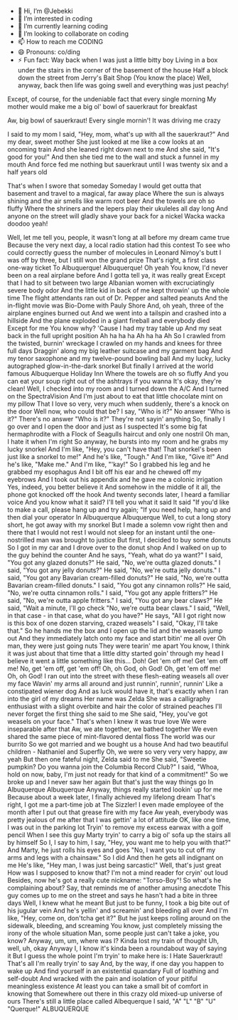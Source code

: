 - 👋 Hi, I’m @Jebekki
- 👀 I’m interested in coding
- 🌱 I’m currently learning coding
- 💞️ I’m looking to collaborate on coding
- 📫 How to reach me CODING
- 😄 Pronouns: co/ding
- ⚡ Fun fact: Way back when I was just a little bitty boy
Living in a box under the stairs in the corner of the basement of the house
Half a block down the street from Jerry's Bait Shop
(You know the place)
Well, anyway, back then life was going swell and everything was just peachy!

Except, of course, for the undeniable fact that every single morning
My mother would make me a big ol' bowl of sauerkraut for breakfast

Aw, big bowl of sauerkraut!
Every single mornin'!
It was driving me crazy

I said to my mom
I said, "Hey, mom, what's up with all the sauerkraut?"
And my dear, sweet mother
She just looked at me like a cow looks at an oncoming train
And she leaned right down next to me
And she said, "It's good for you!"
And then she tied me to the wall and stuck a funnel in my mouth
And force fed me nothing but sauerkraut until I was twenty six and a half years old

That's when I swore that someday
Someday I would get outta that basement and travel to a magical, far away place
Where the sun is always shining and the air smells like warm root beer
And the towels are oh so fluffy
Where the shriners and the lepers play their ukuleles all day long
And anyone on the street will gladly shave your back for a nickel
Wacka wacka doodoo yeah!

Well, let me tell you, people, it wasn't long at all before my dream came true
Because the very next day, a local radio station had this contest
To see who could correctly guess the number of molecules in Leonard Nimoy's butt
I was off by three, but I still won the grand prize
That's right, a first class one-way ticket
To Albuquerque!
Albuquerque!
Oh yeah
You know, I'd never been on a real airplane before
And I gotta tell ya, it was really great
Except that I had to sit between two large Albanian women with excruciatingly severe body odor
And the little kid in back of me kept throwin' up the whole time
The flight attendants ran out of Dr. Pepper and salted peanuts
And the in-flight movie was Bio-Dome with Pauly Shore
And, oh yeah, three of the airplane engines burned out
And we went into a tailspin and crashed into a hillside
And the plane exploded in a giant fireball and everybody died
Except for me
You know why?
'Cause I had my tray table up
And my seat back in the full upright position
Ah ha ha ha
Ah ha ha
Ah
So I crawled from the twisted, burnin' wreckage
I crawled on my hands and knees for three full days
Draggin' along my big leather suitcase and my garment bag
And my tenor saxophone and my twelve-pound bowling ball
And my lucky, lucky autographed glow-in-the-dark snorkel
But finally I arrived at the world famous Albuquerque Holiday Inn
Where the towels are oh so fluffy
And you can eat your soup right out of the ashtrays if you wanna
It's okay, they're clean!
Well, I checked into my room and I turned down the A/C
And I turned on the SpectraVision
And I'm just about to eat that little chocolate mint on my pillow
That I love so very, very much when suddenly, there's a knock on the door
Well now, who could that be?
I say, "Who is it?"
No answer
"Who is it?"
There's no answer
"Who is it?"
They're not sayin' anything
So, finally I go over and I open the door and just as I suspected
It's some big fat hermaphrodite with a Flock of Seagulls haircut and only one nostril
Oh man, I hate it when I'm right
So anyway, he bursts into my room and he grabs my lucky snorkel
And I'm like, "Hey, you can't have that!
That snorkel's been just like a snorkel to me!"
And he's like, "Tough."
And I'm like, "Give it!"
And he's like, "Make me."
And I'm like, "'kay!"
So I grabbed his leg and he grabbed my esophagus
And I bit off his ear and he chewed off my eyebrows
And I took out his appendix and he gave me a colonic irrigation
Yes, indeed, you better believe it
And somehow in the middle of it all, the phone got knocked off the hook
And twenty seconds later, I heard a familiar voice
And you know what it said?
I'll tell you what it said
It said
"If you'd like to make a call, please hang up and try again;
"If you need help, hang up and then dial your operator
In Albuquerque
Albuquerque
Well, to cut a long story short, he got away with my snorkel
But I made a solemn vow right then and there that I would not rest
I would not sleep for an instant until the one-nostrilled man was brought to justice
But first, I decided to buy some donuts
So I got in my car and I drove over to the donut shop
And I walked on up to the guy behind the counter
And he says, "Yeah, what do ya want?"
I said, "You got any glazed donuts?"
He said, "No, we're outta glazed donuts."
I said, "You got any jelly donuts?"
He said, "No, we're outta jelly donuts."
I said, "You got any Bavarian cream-filled donuts?"
He said, "No, we're outta Bavarian cream-filled donuts."
I said, "You got any cinnamon rolls?"
He said, "No, we're outta cinnamon rolls."
I said, "You got any apple fritters?"
He said, "No, we're outta apple fritters."
I said, "You got any bear claws?"
He said, "Wait a minute, I'll go check
"No, we're outta bear claws."
I said, "Well, in that case - in that case, what do you have?"
He says, "All I got right now is this box of one dozen starving, crazed weasels"
I said, "Okay, I'll take that."
So he hands me the box and I open up the lid and the weasels jump out
And they immediately latch onto my face and start bitin' me all over
Oh man, they were just going nuts
They were tearin' me apart
You know, I think it was just about that time that a little ditty started goin' through my head
I believe it went a little something like this...
Doh!
Get 'em off me!
Get 'em off me!
No, get 'em off, get 'em off!
Oh, oh God, oh God!
Oh, get 'em off me!
Oh, oh God!
I ran out into the street with these flesh-eating weasels all over my face
Wavin' my arms all around and just runnin', runnin', runnin'
Like a constipated wiener dog
And as luck would have it, that's exactly when I ran into the girl of my dreams
Her name was Zelda
She was a calligraphy enthusiast with a slight overbite and hair the color of strained peaches
I'll never forget the first thing she said to me
She said, "Hey, you've got weasels on your face."
That's when I knew it was true love
We were inseparable after that
Aw, we ate together, we bathed together
We even shared the same piece of mint-flavored dental floss
The world was our burrito
So we got married and we bought us a house
And had two beautiful children - Nathaniel and Superfly
Oh, we were so very very very happy, aw yeah
But then one fateful night, Zelda said to me
She said, "Sweetie pumpkin? Do you wanna join the Columbia Record Club?"
I said, "Whoa, hold on now, baby, I'm just not ready for that kind of a commitment!"
So we broke up and I never saw her again
But that's just the way things go
In Albuquerque
Albuquerque
Anyway, things really started lookin' up for me
Because about a week later, I finally achieved my lifelong dream
That's right, I got me a part-time job at The Sizzler!
I even made employee of the month after I put out that grease fire with my face
Aw yeah, everybody was pretty jealous of me after that
I was gettin' a lot of attitude
OK, like one time, I was out in the parking lot
Tryin' to remove my excess earwax with a golf pencil
When I see this guy Marty tryin' to carry a big ol' sofa up the stairs all by himself
So I, I say to him, I say, "Hey, you want me to help you with that?"
And Marty, he just rolls his eyes and goes
"No, I want you to cut off my arms and legs with a chainsaw."
So I did
And then he gets all indignant on me
He's like, "Hey man, I was just being sarcastic!"
Well, that's just great
How was I supposed to know that?
I'm not a mind reader for cryin' out loud
Besides, now he's got a really cute nickname: "Torso-Boy"!
So what's he complaining about?
Say, that reminds me of another amusing anecdote
This guy comes up to me on the street and says he hasn't had a bite in three days
Well, I knew what he meant
But just to be funny, I took a big bite out of his jugular vein
And he's yellin' and screamin' and bleeding all over
And I'm like, "Hey, come on, don'tcha get it?"
But he just keeps rolling around on the sidewalk, bleeding, and screaming
You know, just completely missing the irony of the whole situation
Man, some people just can't take a joke, you know?
Anyway, um, um, where was I?
Kinda lost my train of thought
Uh, well, uh, okay
Anyway I, I know it's kinda been a roundabout way of saying it
But I guess the whole point I'm tryin' to make here is:
I
Hate
Sauerkraut!
That's all I'm really tryin' to say
And, by the way, if one day you happen to wake up
And find yourself in an existential quandary​
Full of loathing and self-doubt
And wracked with the pain and isolation of your pitiful meaningless existence
At least you can take a small bit of comfort in knowing that
Somewhere out there in this crazy old mixed-up universe of ours
There's still a little place called
Albequerque
I said, "A"
"L"
"B"
"U"
"Querque!"
ALBUQUERQUE
<!---
Jebekki/Jebekki is a ✨ special ✨ repository because its `README.md` (this file) appears on your GitHub profile.
You can click the Preview link to take a look at your changes.
--->
